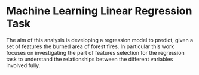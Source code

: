 # Machine Learning Linear Regression Task

The aim of this analysis is developing a regression model to predict, given a set of features the burned area of forest fires. 
In particular this work focuses on investigating the part of features selection for the regression task to understand the relationships 
between the different variables involved fully.

